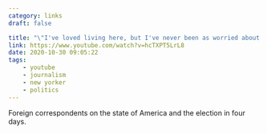 ```yaml
---
category: links
draft: false

title: "\"I've loved living here, but I've never been as worried about the future of this country than I am right now.\""
link: https://www.youtube.com/watch?v=hcTXPT5LrL8
date: 2020-10-30 09:05:22
tags:
    - youtube
    - journalism
    - new yorker
    - politics
---
```


Foreign correspondents on the state of America and the election in four days.